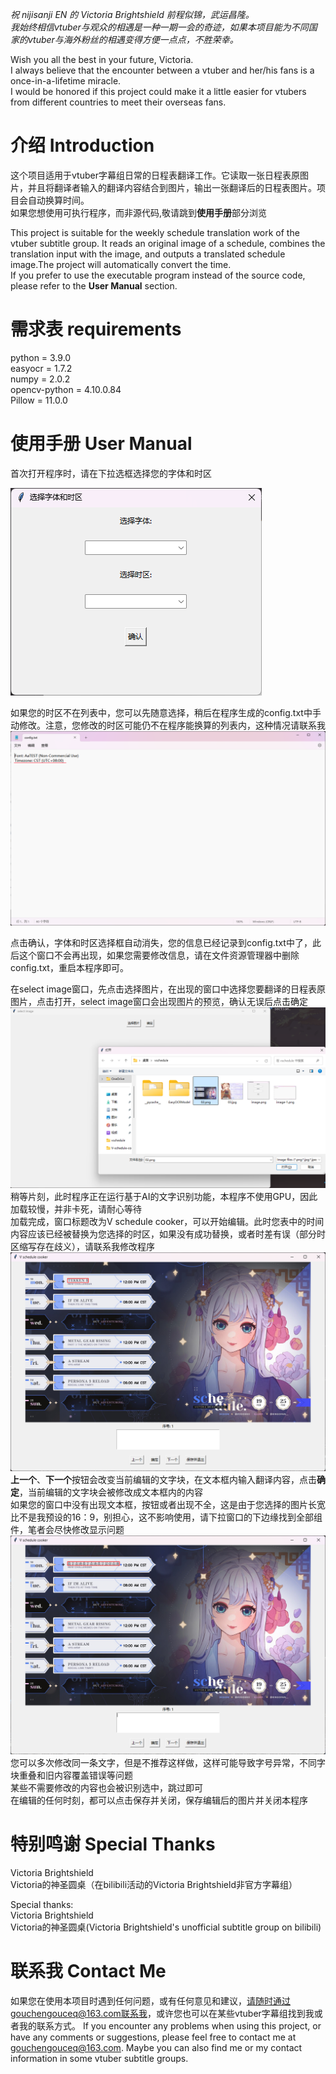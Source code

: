 *祝 nijisanji EN 的 Victoria Brightshield 前程似锦，武运昌隆。*  
*我始终相信vtuber与观众的相遇是一种一期一会的奇迹，如果本项目能为不同国家的vtuber与海外粉丝的相遇变得方便一点点，不胜荣幸。*

Wish you all the best in your future, Victoria.  
I always believe that the encounter between a vtuber and her/his fans is a once-in-a-lifetime miracle.  
I would be honored if this project could make it a little easier for vtubers from different countries to meet their overseas fans.

# 介绍 Introduction

这个项目适用于vtuber字幕组日常的日程表翻译工作。它读取一张日程表原图片，并且将翻译者输入的翻译内容结合到图片，输出一张翻译后的日程表图片。项目会自动换算时间。  
如果您想使用可执行程序，而非源代码,敬请跳到**使用手册**部分浏览
  
This project is suitable for the weekly schedule translation work of the vtuber subtitle group. It reads an original image of a schedule, combines the translation input with the image, and outputs a translated schedule image.The project will automatically convert the time.  
If you prefer to use the executable program instead of the source code, please refer to the **User Manual** section.


# 需求表 requirements  

python = 3.9.0  
easyocr = 1.7.2  
numpy = 2.0.2  
opencv-python = 4.10.0.84  
Pillow = 11.0.0  


# 使用手册 User Manual
首次打开程序时，请在下拉选框选择您的字体和时区  

![font time zone selector](readme_images\image.png)

如果您的时区不在列表中，您可以先随意选择，稍后在程序生成的config.txt中手动修改。注意，您修改的时区可能仍不在程序能换算的列表内，这种情况请联系我
![config.txt](readme_images\image-1.png)

点击确认，字体和时区选择框自动消失，您的信息已经记录到config.txt中了，此后这个窗口不会再出现，如果您需要修改信息，请在文件资源管理器中删除config.txt，重启本程序即可。

在select image窗口，先点击选择图片，在出现的窗口中选择您要翻译的日程表原图片，点击打开，select image窗口会出现图片的预览，确认无误后点击确定
![select image](readme_images\image-2.png)
稍等片刻，此时程序正在运行基于AI的文字识别功能，本程序不使用GPU，因此加载较慢，并非卡死，请耐心等待  
加载完成，窗口标题改为V schedule cooker，可以开始编辑。此时您表中的时间内容应该已经被替换为您选择的时区，如果没有成功替换，或者时差有误（部分时区缩写存在歧义），请联系我修改程序
![cooker](readme_images\image-3.png)
**上一个**、**下一个**按钮会改变当前编辑的文字块，在文本框内输入翻译内容，点击**确定**，当前编辑的文字块会被修改成文本框内的内容  
如果您的窗口中没有出现文本框，按钮或者出现不全，这是由于您选择的图片长宽比不是我预设的16：9，别担心，这不影响使用，请下拉窗口的下边缘找到全部组件，笔者会尽快修改显示问题
![alt text](readme_images\image-5.png)
您可以多次修改同一条文字，但是不推荐这样做，这样可能导致字号异常，不同字块重叠和旧内容覆盖错误等问题  
某些不需要修改的内容也会被识别选中，跳过即可  
在编辑的任何时刻，都可以点击保存并关闭，保存编辑后的图片并关闭本程序


# 特别鸣谢 Special Thanks

Victoria Brightshield  
Victoria的神圣圆桌（在bilibili活动的Victoria Brightshield非官方字幕组）

Special thanks:   
Victoria Brightshield  
Victoria的神圣圆桌(Victoria Brightshield's unofficial subtitle group on bilibili)

# 联系我 Contact Me

如果您在使用本项目时遇到任何问题，或有任何意见和建议，请随时通过gouchengouceq@163.com联系我，或许您也可以在某些vtuber字幕组找到我或者我的联系方式。
If you encounter any problems when using this project, or have any comments or suggestions, please feel free to contact me at gouchengouceq@163.com. Maybe you can also find me or my contact information in some vtuber subtitle groups.